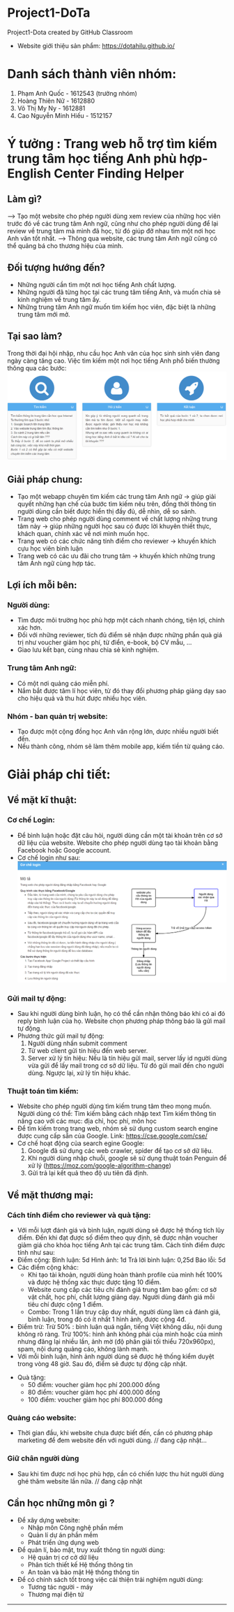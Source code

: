 # Project1-DoTa
Project1-Dota created by GitHub Classroom
- Website giới thiệu sản phẩm: https://dotahilu.github.io/
# Danh sách thành viên nhóm:
1. Phạm Anh Quốc - 1612543 (trưởng nhóm)
2. Hoàng Thiên Nữ - 1612880
3. Võ Thị My Ny - 1612881
4. Cao Nguyễn Minh Hiếu - 1512157

# Ý tưởng : Trang web hỗ trợ tìm kiếm trung tâm học tiếng Anh phù hợp- English Center Finding Helper
## Làm gì?
--> Tạo một website cho phép người dùng xem review của những học viên trước đó về các trung tâm Anh ngữ, cũng như cho phép người dùng để lại review về trung tâm mà mình đã học, từ đó giúp đỡ nhau tìm một nơi học Anh văn tốt nhất.
--> Thông qua website, các trung tâm Anh ngữ cũng có thể quảng bá cho thương hiệu của mình.

## Đối tượng hướng đến?
- Những người cần tìm một nơi học tiếng Anh chất lượng.
- Những người đã từng học tại các trung tâm tiếng Anh, và muốn chia sẻ kinh nghiệm về trung tâm ấy.
- Những trung tâm Anh ngữ muốn tìm kiếm học viên, đặc biệt là những trung tâm mới mở.

## Tại sao làm?
Trong thời đại hội nhập, nhu cầu học Anh văn của học sinh sinh viên đang ngày càng tăng cao.
Việc tìm kiếm một nơi học tiếng Anh phổ biến thường thông qua các bước:
![GitHub Logo](/QuyTrinhCu.png)

## Giải pháp chung:
* Tạo một webapp chuyên tìm kiếm các trung tâm Anh ngữ -> giúp giải quyết những hạn chế của bước tìm kiếm nêu trên, đồng thời thông tin người dùng cần biết được hiển thị đầy đủ, dễ nhìn, dễ so sánh.
* Trang web cho phép người dùng comment về chất lượng những trung tâm này -> giúp những người học sau có được lời khuyên thiết thực, khách quan, chính xác về nơi mình muốn học.
* Trang web có các chức năng tính điểm cho reviewer -> khuyến khích cựu học viên bình luận
* Trang web có các ưu đãi cho trung tâm -> khuyến khích những trung tâm Anh ngữ cùng hợp tác.

## Lợi ích mỗi bên:
### Người dùng:
- Tìm được môi trường học phù hợp một cách nhanh chóng, tiện lợi, chính xác hơn.
- Đối với những reviewer, tích đủ điểm sẽ nhận được những phần quà giá trị như voucher giảm học phí, từ điển, e-book, bộ CV mẫu, ...
- Giao lưu kết bạn, cùng nhau chia sẻ kinh nghiệm.
### Trung tâm Anh ngữ:
- Có một nơi quảng cáo miễn phí.
- Nắm bắt được tâm lí học viên, từ đó thay đổi phương pháp giảng dạy sao cho hiệu quả và thu hút được nhiều học viên.
### Nhóm - ban quản trị website:
- Tạo được một cộng đồng học Anh văn rộng lớn, dược nhiều người biết đến.
- Nếu thành công, nhóm sẽ làm thêm mobile app, kiếm tiền từ quảng cáo.

# Giải pháp chi tiết:

## Về mặt kĩ thuật:
### Cơ chế Login:
- Để bình luận hoặc đặt câu hỏi, người dùng cần một tài khoản  trên cơ sở dữ liệu của website. Website cho phép người dùng tạo tài khoản bằng Facebook hoặc Google account.
- Cơ chế login như sau:
 ![GitHub Logo](/CoCheLogin.png)

### Gửi mail tự động:
- Sau khi người dùng bình luận, họ có thể cần nhận thông báo khi có ai đó reply bình luận của họ. Website chọn phương pháp thông báo là gửi mail tự động.
- Phương thức gửi mail tự động:
    1. Người dùng nhấn submit comment
    2. Từ web client gửi tín hiệu đến web server.
    3. Server xử lý tín hiệu:
        Nếu là tín hiệu gửi mail, server lấy id người dùng vừa gửi để lấy mail trong cơ sở dữ liệu. Từ đó gửi mail đến cho người dùng.
        Ngược lại, xử lý tín hiệu khác.

### Thuật toán tìm kiếm:
- Website cho phép người dùng tìm kiếm trung tâm theo mong muốn. Người dùng có thể:
    Tìm kiếm bằng cách nhập text
    Tìm kiếm thông tin nâng cao với các mục: địa chỉ, học phí, môn học
- Để tìm kiếm trong trang web, nhóm sẽ sử dụng custom search engine được cung cấp sẵn của Google. Link: https://cse.google.com/cse/
- Cơ chế hoạt động của search egine Google:
    1. Google đã sử dụng các web crawler, spider để tạo cơ sở dữ liệu.
    2. Khi người dùng nhập chuỗi, google sẽ sử dụng thuật toán Penguin để xử lý (https://moz.com/google-algorithm-change)
    3. Gửi trả lại kết quả theo độ ưu tiên đã định.

## Về mặt thương mại:
### Cách tính điểm cho reviewer và quà tặng:
- Với mỗi lượt đánh giá và bình luận, người dùng sẽ được hệ thống tích lũy điểm. Đến khi đạt được số điểm theo quy định, sẽ được nhận voucher giảm giá cho khóa học tiếng Anh tại các trung tâm. Cách tính điểm được tính như sau:
- Điểm cộng:        Bình luận: 5d     Hình ảnh: 1d     Trả lời bình luận: 0,25d     Báo lỗi: 5d
- Các điểm cộng khác:
    + Khi tạo tài khoản, người dùng hoàn thành profile của mình hết 100% và được hệ thống xác thực được tặng 10 điểm.
    + Website cung cấp các tiêu chí đánh giá trung tâm bao gồm: cơ sở vật chất, học phí, chất lượng giảng dạy. Người dùng đánh giá mỗi tiêu chí được cộng 1 điểm.
    + Combo: Trong 1 lần truy cập duy nhất, người dùng làm cả đánh giá, bình luận, trong đó có ít nhất 1 hình ảnh, được cộng 4đ.
- Điểm trừ:
    Trừ 50% : bình luận quá ngắn, tiếng Việt không dấu, nội dung không rõ ràng.
    Trừ 100%: hình ảnh không phải của mình hoặc của mình nhưng đăng lại nhiều lần, ảnh mờ (độ phân giải tối thiểu 720x960px),
              spam, nội dung quảng cáo, không lành mạnh.
- Với mỗi bình luận, hình ảnh người dùng sẽ được hệ thống kiểm duyệt trong vòng 48 giờ. Sau đó, điểm sẽ được tự động cập nhật.
* Quà tặng:
    -  50 điểm: voucher giảm học phí 200.000 đồng
    -  80 điểm: voucher giảm học phí 400.000 đồng
    - 100 điểm: voucher giảm học phí 800.000 đồng

### Quảng cáo website:
- Thời gian đầu, khi website chưa được biết đến, cần có phương pháp marketing để đem website đến với người dùng.
// đang cập nhật...

### Giữ chân người dùng
- Sau khi tìm được nơi học phù hợp, cần có chiến lược thu hút người dùng ghé thăm website lần nữa.
// đang cập nhật

## Cần học những môn gì ?
- Để xây dựng website:
    + Nhập môn Công nghệ phần mềm
    + Quản lí dự án phần mềm
    + Phát triển ứng dụng web
- Để quản lí, bảo mật, truy xuất thông tin người dùng:
    + Hệ quản trị cơ cở dữ liệu
    + Phân tích thiết kế Hệ thống thông tin
    + An toàn và bảo mật Hệ thống thông tin
- Để có chính sách tốt trong việc cải thiện trải nghiệm người dùng:
    + Tương tác người - máy
    + Thương mại điện tử
    
---------------------------------------------------------------------------------------------------------------------------------------
